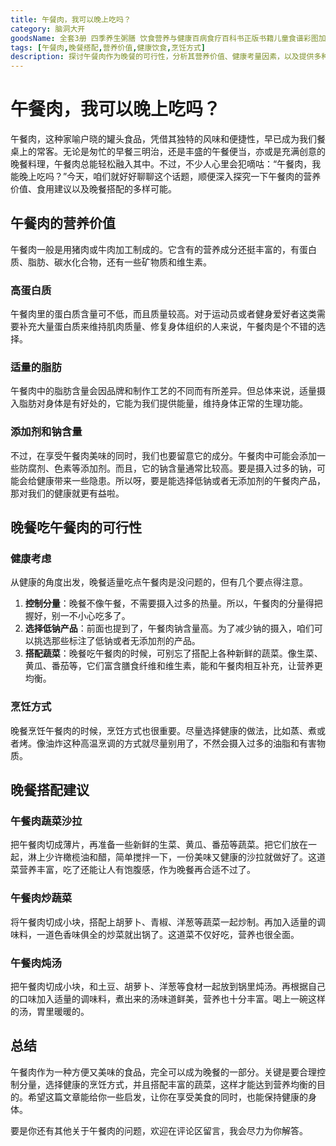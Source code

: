 ```yaml
---
title: 午餐肉，我可以晚上吃吗？
category: 脑洞大开
goodsName: 全套3册 四季养生粥膳 饮食营养与健康百病食疗百科书正版书籍儿童食谱彩图加厚版中医药膳学四季经络艾灸书养颜指南家庭健康 3册养生粥+药汤粥膳+五谷杂粮 +五谷杂粮
tags: [午餐肉,晚餐搭配,营养价值,健康饮食,烹饪方式]
description: 探讨午餐肉作为晚餐的可行性，分析其营养价值、健康考量因素，以及提供多种晚餐搭配建议，助力读者在享受美食的同时保持健康饮食。
---
```

# 午餐肉，我可以晚上吃吗？
午餐肉，这种家喻户晓的罐头食品，凭借其独特的风味和便捷性，早已成为我们餐桌上的常客。无论是匆忙的早餐三明治，还是丰盛的午餐便当，亦或是充满创意的晚餐料理，午餐肉总能轻松融入其中。不过，不少人心里会犯嘀咕：“午餐肉，我能晚上吃吗？”今天，咱们就好好聊聊这个话题，顺便深入探究一下午餐肉的营养价值、食用建议以及晚餐搭配的多样可能。

## 午餐肉的营养价值

午餐肉一般是用猪肉或牛肉加工制成的。它含有的营养成分还挺丰富的，有蛋白质、脂肪、碳水化合物，还有一些矿物质和维生素。

### 高蛋白质

午餐肉里的蛋白质含量可不低，而且质量较高。对于运动员或者健身爱好者这类需要补充大量蛋白质来维持肌肉质量、修复身体组织的人来说，午餐肉是个不错的选择。

### 适量的脂肪

午餐肉中的脂肪含量会因品牌和制作工艺的不同而有所差异。但总体来说，适量摄入脂肪对身体是有好处的，它能为我们提供能量，维持身体正常的生理功能。

### 添加剂和钠含量

不过，在享受午餐肉美味的同时，我们也要留意它的成分。午餐肉中可能会添加一些防腐剂、色素等添加剂。而且，它的钠含量通常比较高。要是摄入过多的钠，可能会给健康带来一些隐患。所以呀，要是能选择低钠或者无添加剂的午餐肉产品，那对我们的健康就更有益啦。

## 晚餐吃午餐肉的可行性

### 健康考虑

从健康的角度出发，晚餐适量吃点午餐肉是没问题的，但有几个要点得注意。

1. **控制分量**：晚餐不像午餐，不需要摄入过多的热量。所以，午餐肉的分量得把握好，别一不小心吃多了。
2. **选择低钠产品**：前面也提到了，午餐肉钠含量高。为了减少钠的摄入，咱们可以挑选那些标注了低钠或者无添加剂的产品。
3. **搭配蔬菜**：晚餐吃午餐肉的时候，可别忘了搭配上各种新鲜的蔬菜。像生菜、黄瓜、番茄等，它们富含膳食纤维和维生素，能和午餐肉相互补充，让营养更均衡。

### 烹饪方式

晚餐烹饪午餐肉的时候，烹饪方式也很重要。尽量选择健康的做法，比如蒸、煮或者烤。像油炸这种高温烹调的方式就尽量别用了，不然会摄入过多的油脂和有害物质。

## 晚餐搭配建议

### 午餐肉蔬菜沙拉

把午餐肉切成薄片，再准备一些新鲜的生菜、黄瓜、番茄等蔬菜。把它们放在一起，淋上少许橄榄油和醋，简单搅拌一下，一份美味又健康的沙拉就做好了。这道菜营养丰富，吃了还能让人有饱腹感，作为晚餐再合适不过了。

### 午餐肉炒蔬菜

将午餐肉切成小块，搭配上胡萝卜、青椒、洋葱等蔬菜一起炒制。再加入适量的调味料，一道色香味俱全的炒菜就出锅了。这道菜不仅好吃，营养也很全面。

### 午餐肉炖汤

把午餐肉切成小块，和土豆、胡萝卜、洋葱等食材一起放到锅里炖汤。再根据自己的口味加入适量的调味料，煮出来的汤味道鲜美，营养也十分丰富。喝上一碗这样的汤，胃里暖暖的。

## 总结

午餐肉作为一种方便又美味的食品，完全可以成为晚餐的一部分。关键是要合理控制分量，选择健康的烹饪方式，并且搭配丰富的蔬菜，这样才能达到营养均衡的目的。希望这篇文章能给你一些启发，让你在享受美食的同时，也能保持健康的身体。

要是你还有其他关于午餐肉的问题，欢迎在评论区留言，我会尽力为你解答。